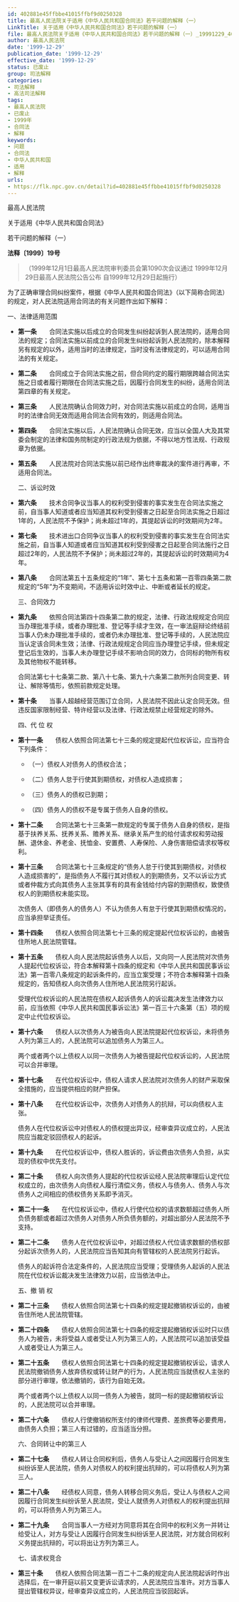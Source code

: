 ```yaml
---
id: 402881e45ffbbe41015ffbf9d0250328
title: 最高人民法院关于适用《中华人民共和国合同法》若干问题的解释（一）
LinkTitle: 关于适用《中华人民共和国合同法》若干问题的解释（一）
file: 最高人民法院关于适用《中华人民共和国合同法》若干问题的解释（一）_19991229_402881e45ffbbe41015ffbf9d0250328.docx
author: 最高人民法院
date: '1999-12-29'
publication_date: '1999-12-29'
effective_date: '1999-12-29'
status: 已废止
group: 司法解释
categories:
- 司法解释
- 高法司法解释
tags:
- 最高人民法院
- 已废止
- 1999年
- 合同法
- 解释
keywords:
- 问题
- 合同法
- 中华人民共和国
- 适用
- 解释
urls:
- https://flk.npc.gov.cn/detail?id=402881e45ffbbe41015ffbf9d0250328
---
```


最高人民法院

关于适用《中华人民共和国合同法》

若干问题的解释（一）

**法释〔1999〕19号**

> （1999年12月1日最高人民法院审判委员会第1090次会议通过 1999年12月29日最高人民法院公告公布 自1999年12月29日起施行）

为了正确审理合同纠纷案件，根据《中华人民共和国合同法》（以下简称合同法）的规定，对人民法院适用合同法的有关问题作出如下解释：

一、法律适用范围

- **第一条**　　合同法实施以后成立的合同发生纠纷起诉到人民法院的，适用合同法的规定；合同法实施以前成立的合同发生纠纷起诉到人民法院的，除本解释另有规定的以外，适用当时的法律规定，当时没有法律规定的，可以适用合同法的有关规定。

- **第二条**　　合同成立于合同法实施之前，但合同约定的履行期限跨越合同法实施之日或者履行期限在合同法实施之后，因履行合同发生的纠纷，适用合同法第四章的有关规定。

- **第三条**　　人民法院确认合同效力时，对合同法实施以前成立的合同，适用当时的法律合同无效而适用合同法合同有效的，则适用合同法。

- **第四条**　　合同法实施以后，人民法院确认合同无效，应当以全国人大及其常委会制定的法律和国务院制定的行政法规为依据，不得以地方性法规、行政规章为依据。

- **第五条**　　人民法院对合同法实施以前已经作出终审裁决的案件进行再审，不适用合同法。

  二、诉讼时效

- **第六条**　　技术合同争议当事人的权利受到侵害的事实发生在合同法实施之前，自当事人知道或者应当知道其权利受到侵害之日起至合同法实施之日超过1年的，人民法院不予保护；尚未超过1年的，其提起诉讼的时效期间为2年。

- **第七条**　　技术进出口合同争议当事人的权利受到侵害的事实发生在合同法实施之前，自当事人知道或者应当知道其权利受到侵害之日起至合同法施行之日超过2年的，人民法院不予保护；尚未超过2年的，其提起诉讼的时效期间为4年。

- **第八条**　　合同法第五十五条规定的“1年”、第七十五条和第一百零四条第二款规定的“5年”为不变期间，不适用诉讼时效中止、中断或者延长的规定。

  三、合同效力

- **第九条**　　依照合同法第四十四条第二款的规定，法律、行政法规规定合同应当办理批准手续，或者办理批准、登记等手续才生效，在一审法庭辩论终结前当事人仍未办理批准手续的，或者仍未办理批准、登记等手续的，人民法院应当认定该合同未生效；法律、行政法规规定合同应当办理登记手续，但未规定登记后生效的，当事人未办理登记手续不影响合同的效力，合同标的物所有权及其他物权不能转移。

  合同法第七十七条第二款、第八十七条、第九十六条第二款所列合同变更、转让、解除等情形，依照前款规定处理。

- **第十条**　　当事人超越经营范围订立合同，人民法院不因此认定合同无效。但违反国家限制经营、特许经营以及法律、行政法规禁止经营规定的除外。

  四、代 位 权

- **第十一条**　　债权人依照合同法第七十三条的规定提起代位权诉讼，应当符合下列条件：

  - （一）债权人对债务人的债权合法；

  - （二）债务人怠于行使其到期债权，对债权人造成损害；

  - （三）债务人的债权已到期；

  - （四）债务人的债权不是专属于债务人自身的债权。

- **第十二条**　　合同法第七十三条第一款规定的专属于债务人自身的债权，是指基于扶养关系、抚养关系、赡养关系、继承关系产生的给付请求权和劳动报酬、退休金、养老金、抚恤金、安置费、人寿保险、人身伤害赔偿请求权等权利。

- **第十三条**　　合同法第七十三条规定的“债务人怠于行使其到期债权，对债权人造成损害的”，是指债务人不履行其对债权人的到期债务，又不以诉讼方式或者仲裁方式向其债务人主张其享有的具有金钱给付内容的到期债权，致使债权人的到期债权未能实现。

  次债务人（即债务人的债务人）不认为债务人有怠于行使其到期债权情况的，应当承担举证责任。

- **第十四条**　　债权人依照合同法第七十三条的规定提起代位权诉讼的，由被告住所地人民法院管辖。

- **第十五条**　　债权人向人民法院起诉债务人以后，又向同一人民法院对次债务人提起代位权诉讼，符合本解释第十四条的规定和《中华人民共和国民事诉讼法》第一百零八条规定的起诉条件的，应当立案受理；不符合本解释第十四条规定的，告知债权人向次债务人住所地人民法院另行起诉。

  受理代位权诉讼的人民法院在债权人起诉债务人的诉讼裁决发生法律效力以前，应当依照《中华人民共和国民事诉讼法》第一百三十六条第（五）项的规定中止代位权诉讼。

- **第十六条**　　债权人以次债务人为被告向人民法院提起代位权诉讼，未将债务人列为第三人的，人民法院可以追加债务人为第三人。

  两个或者两个以上债权人以同一次债务人为被告提起代位权诉讼的，人民法院可以合并审理。

- **第十七条**　　在代位权诉讼中，债权人请求人民法院对次债务人的财产采取保全措施的，应当提供相应的财产担保。

- **第十八条**　　在代位权诉讼中，次债务人对债务人的抗辩，可以向债权人主张。

  债务人在代位权诉讼中对债权人的债权提出异议，经审查异议成立的，人民法院应当裁定驳回债权人的起诉。

- **第十九条**　　在代位权诉讼中，债权人胜诉的，诉讼费由次债务人负担，从实现的债权中优先支付。

- **第二十条**　　债权人向次债务人提起的代位权诉讼经人民法院审理后认定代位权成立的，由次债务人向债权人履行清偿义务，债权人与债务人、债务人与次债务人之间相应的债权债务关系即予消灭。

- **第二十一条**　　在代位权诉讼中，债权人行使代位权的请求数额超过债务人所负债务额或者超过次债务人对债务人所负债务额的，对超出部分人民法院不予支持。

- **第二十二条**　　债务人在代位权诉讼中，对超过债权人代位请求数额的债权部分起诉次债务人的，人民法院应当告知其向有管辖权的人民法院另行起诉。

  债务人的起诉符合法定条件的，人民法院应当受理；受理债务人起诉的人民法院在代位权诉讼裁决发生法律效力以前，应当依法中止。

  五、撤 销 权

- **第二十三条**　　债权人依照合同法第七十四条的规定提起撤销权诉讼的，由被告住所地人民法院管辖。

- **第二十四条**　　债权人依照合同法第七十四条的规定提起撤销权诉讼时只以债务人为被告，未将受益人或者受让人列为第三人的，人民法院可以追加该受益人或者受让人为第三人。

- **第二十五条**　　债权人依照合同法第七十四条的规定提起撤销权诉讼，请求人民法院撤销债务人放弃债权或转让财产的行为，人民法院应当就债权人主张的部分进行审理，依法撤销的，该行为自始无效。

  两个或者两个以上债权人以同一债务人为被告，就同一标的提起撤销权诉讼的，人民法院可以合并审理。

- **第二十六条**　　债权人行使撤销权所支付的律师代理费、差旅费等必要费用，由债务人负担；第三人有过错的，应当适当分担。

  六、合同转让中的第三人

- **第二十七条**　　债权人转让合同权利后，债务人与受让人之间因履行合同发生纠纷诉至人民法院，债务人对债权人的权利提出抗辩的，可以将债权人列为第三人。

- **第二十八条**　　经债权人同意，债务人转移合同义务后，受让人与债权人之间因履行合同发生纠纷诉至人民法院，受让人就债务人对债权人的权利提出抗辩的，可以将债务人列为第三人。

- **第二十九条**　　合同当事人一方经对方同意将其在合同中的权利义务一并转让给受让人，对方与受让人因履行合同发生纠纷诉至人民法院，对方就合同权利义务提出抗辩的，可以将出让方列为第三人。

  七、请求权竞合

- **第三十条**　　债权人依照合同法第一百二十二条的规定向人民法院起诉时作出选择后，在一审开庭以前又变更诉讼请求的，人民法院应当准许。对方当事人提出管辖权异议，经审查异议成立的，人民法院应当驳回起诉。
